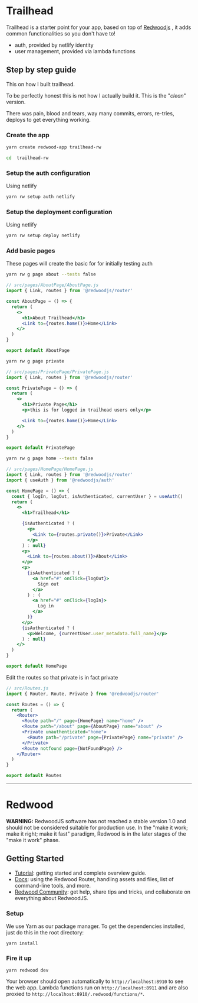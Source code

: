 # Trailhead

Trailhead is a starter point for your app, based on top of [Redwoodjs](https://github.com/redwoodjs/redwood) , it adds common functionalities so you don't have to!

- auth, provided by netlify identity
- user management, provided via lambda functions

## Step by step guide
This on how I built trailhead.

To be perfectly honest this is not how I actually build it. This is the "_clean_"  version.

There was pain, blood and tears, way many commits, errors, re-tries, deploys to get everything working.

### Create the app

```sh
yarn create redwood-app trailhead-rw
```
```sh
cd  trailhead-rw
```
### Setup the auth configuration
Using netlify
```sh
yarn rw setup auth netlify
```

### Setup the deployment configuration
Using netlify
```sh
yarn rw setup deploy netlify
```
### Add basic pages
These pages will create the basic for for initially testing auth

```sh
yarn rw g page about --tests false
```
```jsx
// src/pages/AboutPage/AboutPage.js
import { Link, routes } from '@redwoodjs/router'

const AboutPage = () => {
  return (
    <>
      <h1>About Trailhead</h1>
      <Link to={routes.home()}>Home</Link>
    </>
  )
}

export default AboutPage
```
```sh
yarn rw g page private
```
```jsx
// src/pages/PrivatePage/PrivatePage.js
import { Link, routes } from '@redwoodjs/router'

const PrivatePage = () => {
  return (
    <>
      <h1>Private Page</h1>
      <p>this is for logged in trailhead users only</p>

      <Link to={routes.home()}>Home</Link>
    </>
  )
}

export default PrivatePage
```
```sh
yarn rw g page home --tests false
```
```jsx
// src/pages/HomePage/HomePage.js
import { Link, routes } from '@redwoodjs/router'
import { useAuth } from '@redwoodjs/auth'

const HomePage = () => {
  const { logIn, logOut, isAuthenticated, currentUser } = useAuth()
  return (
    <>
      <h1>Trailhead</h1>

      {isAuthenticated ? (
        <p>
          <Link to={routes.private()}>Private</Link>
        </p>
      ) : null}
      <p>
        <Link to={routes.about()}>About</Link>
      </p>
      <p>
        {isAuthenticated ? (
          <a href="#" onClick={logOut}>
            Sign out
          </a>
        ) : (
          <a href="#" onClick={logIn}>
            Log in
          </a>
        )}
      </p>
      {isAuthenticated ? (
        <p>Welcome, {currentUser.user_metadata.full_name}</p>
      ) : null}
    </>
  )
}

export default HomePage
```
Edit the routes so that private is in fact private
```jsx
// src/Routes.js
import { Router, Route, Private } from '@redwoodjs/router'

const Routes = () => {
  return (
    <Router>
      <Route path="/" page={HomePage} name="home" />
      <Route path="/about" page={AboutPage} name="about" />
      <Private unauthenticated="home">
        <Route path="/private" page={PrivatePage} name="private" />
      </Private>
      <Route notfound page={NotFoundPage} />
    </Router>
  )
}

export default Routes
```



---
# Redwood
 **WARNING:** RedwoodJS software has not reached a stable version 1.0 and should not be considered suitable for production use. In the "make it work; make it right; make it fast" paradigm, Redwood is in the later stages of the "make it work" phase.

## Getting Started
- [Tutorial](https://redwoodjs.com/tutorial/welcome-to-redwood): getting started and complete overview guide.
- [Docs](https://redwoodjs.com/docs/introduction): using the Redwood Router, handling assets and files, list of command-line tools, and more.
- [Redwood Community](https://community.redwoodjs.com): get help, share tips and tricks, and collaborate on everything about RedwoodJS.

### Setup

We use Yarn as our package manager. To get the dependencies installed, just do this in the root directory:

```terminal
yarn install
```

### Fire it up

```terminal
yarn redwood dev
```

Your browser should open automatically to `http://localhost:8910` to see the web app. Lambda functions run on `http://localhost:8911` and are also proxied to `http://localhost:8910/.redwood/functions/*`.
